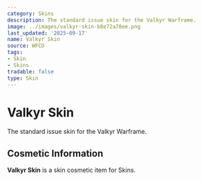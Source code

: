 ```yaml
---
category: Skins
description: The standard issue skin for the Valkyr Warframe.
image: ../images/valkyr-skin-b8e72a78ee.png
last_updated: '2025-09-17'
name: Valkyr Skin
source: WFCD
tags:
- Skin
- Skins
tradable: false
type: Skin
---
```


# Valkyr Skin

The standard issue skin for the Valkyr Warframe.

## Cosmetic Information

**Valkyr Skin** is a skin cosmetic item for Skins.

